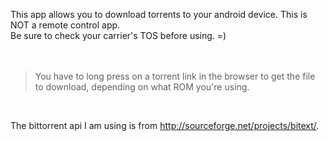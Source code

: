 This app allows you to download torrents to your android device. This is NOT a remote control app.
<br>
Be sure to check your carrier's TOS before using. =)<br>
<br>
<br>
<blockquote>You have to long press on a torrent link in the browser to get the file to download, depending on what ROM you're using.</blockquote>

<br>

The bittorrent api I am using is from  <a href='http://sourceforge.net/projects/bitext/'>http://sourceforge.net/projects/bitext/</a>.<br>
<br>
<br>
